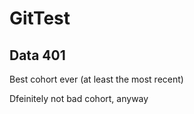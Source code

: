 # GitTest

## Data 401
Best cohort ever (at least the most recent)

Dfeinitely not bad cohort, anyway